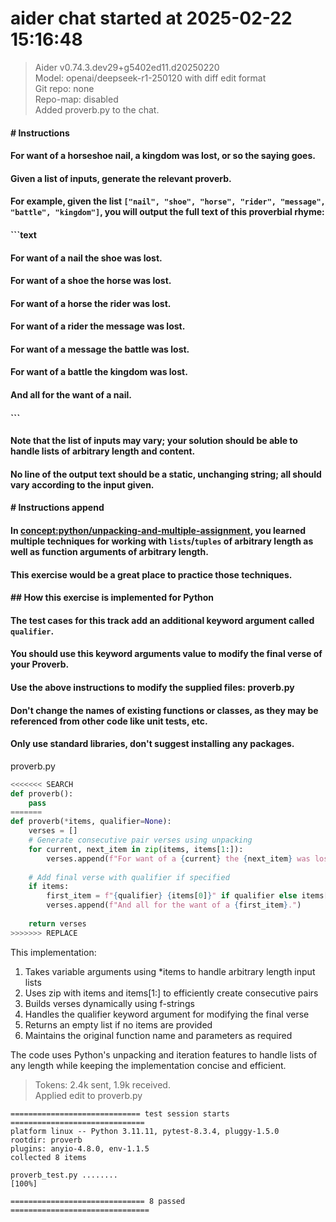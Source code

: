 
# aider chat started at 2025-02-22 15:16:48

> Aider v0.74.3.dev29+g5402ed11.d20250220  
> Model: openai/deepseek-r1-250120 with diff edit format  
> Git repo: none  
> Repo-map: disabled  
> Added proverb.py to the chat.  

#### # Instructions  
####   
#### For want of a horseshoe nail, a kingdom was lost, or so the saying goes.  
####   
#### Given a list of inputs, generate the relevant proverb.  
#### For example, given the list `["nail", "shoe", "horse", "rider", "message", "battle", "kingdom"]`, you will output the full text of this proverbial rhyme:  
####   
#### ```text  
#### For want of a nail the shoe was lost.  
#### For want of a shoe the horse was lost.  
#### For want of a horse the rider was lost.  
#### For want of a rider the message was lost.  
#### For want of a message the battle was lost.  
#### For want of a battle the kingdom was lost.  
#### And all for the want of a nail.  
#### ```  
####   
#### Note that the list of inputs may vary; your solution should be able to handle lists of arbitrary length and content.  
#### No line of the output text should be a static, unchanging string; all should vary according to the input given.  
#### # Instructions append  
####   
#### In [concept:python/unpacking-and-multiple-assignment](https://github.com/exercism/python/tree/main/concepts/unpacking-and-multiple-assignment), you learned multiple techniques for working with `lists`/`tuples` of arbitrary length as well as function arguments of arbitrary length.  
#### This exercise would be a great place to practice those techniques.  
####   
#### ## How this exercise is implemented for Python  
####   
#### The test cases for this track add an additional keyword argument called `qualifier`.  
#### You should use this keyword arguments value to modify the final verse of your Proverb.  
####   
#### ####  
####   
#### Use the above instructions to modify the supplied files: proverb.py  
#### Don't change the names of existing functions or classes, as they may be referenced from other code like unit tests, etc.  
#### Only use standard libraries, don't suggest installing any packages.  

proverb.py
```python
<<<<<<< SEARCH
def proverb():
    pass
=======
def proverb(*items, qualifier=None):
    verses = []
    # Generate consecutive pair verses using unpacking
    for current, next_item in zip(items, items[1:]):
        verses.append(f"For want of a {current} the {next_item} was lost.")
    
    # Add final verse with qualifier if specified
    if items:
        first_item = f"{qualifier} {items[0]}" if qualifier else items[0]
        verses.append(f"And all for the want of a {first_item}.")
    
    return verses
>>>>>>> REPLACE
```

This implementation:
1. Takes variable arguments using *items to handle arbitrary length input lists
2. Uses zip with items and items[1:] to efficiently create consecutive pairs
3. Builds verses dynamically using f-strings
4. Handles the qualifier keyword argument for modifying the final verse
5. Returns an empty list if no items are provided
6. Maintains the original function name and parameters as required

The code uses Python's unpacking and iteration features to handle lists of any length while keeping the implementation concise and efficient.

> Tokens: 2.4k sent, 1.9k received.  
> Applied edit to proverb.py  
```
============================= test session starts ==============================
platform linux -- Python 3.11.11, pytest-8.3.4, pluggy-1.5.0
rootdir: proverb
plugins: anyio-4.8.0, env-1.1.5
collected 8 items

proverb_test.py ........                                                 [100%]

============================== 8 passed  ===============================

```